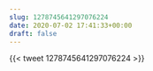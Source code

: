 ```yaml
---
slug: 1278745641297076224
date: 2020-07-02 17:41:33+00:00
draft: false
---
```


{{< tweet 1278745641297076224 >}}

